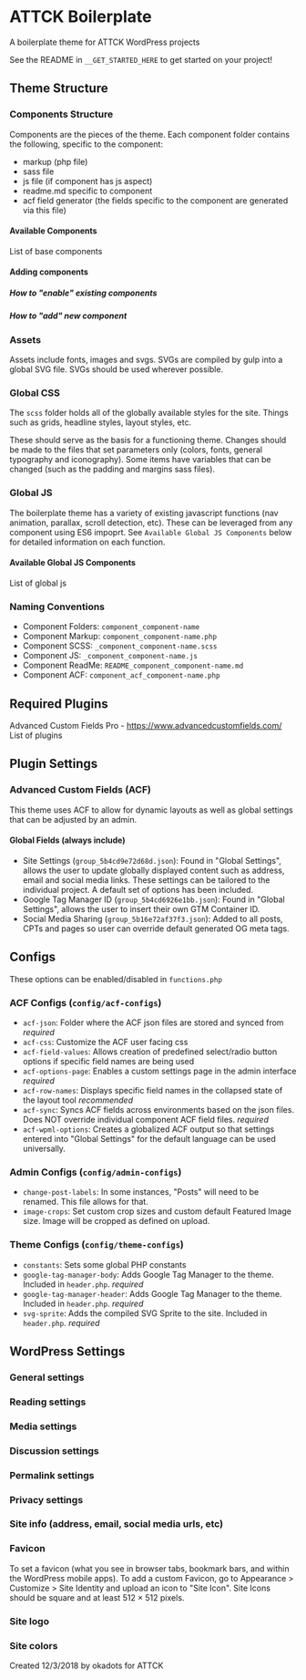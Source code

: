 # ATTCK Boilerplate
A boilerplate theme for ATTCK WordPress projects

See the README in `__GET_STARTED_HERE` to get started on your project!

## Theme Structure

### Components Structure
Components are the pieces of the theme.  Each component folder contains the following, specific to the component:
- markup (php file)
- sass file
- js file (if component has js aspect)
- readme.md specific to component
- acf field generator (the fields specific to the component are generated via this file)

#### Available Components
List of base components

#### Adding components
##### How to "enable" existing components

##### How to "add" new component

### Assets
Assets include fonts, images and svgs. SVGs are compiled by gulp into a global SVG file. SVGs should be used wherever possible.

### Global CSS
The `scss` folder holds all of the globally available styles for the site. Things such as grids, headline styles, layout styles, etc. 

These should serve as the basis for a functioning theme. Changes should be made to the files that set parameters only (colors, fonts, general typography and iconography). Some items have variables that can be changed (such as the padding and margins sass files). 

### Global JS
The boilerplate theme has a variety of existing javascript functions (nav animation, parallax, scroll detection, etc). These can be leveraged from any component using ES6 impoprt. See `Available Global JS Components` below for detailed information on each function.

#### Available Global JS Components
List of global js

### Naming Conventions
- Component Folders: `component_component-name`
- Component Markup: `component_component-name.php`
- Component SCSS: `_component_component-name.scss`
- Component JS: `_component_component-name.js`
- Component ReadMe: `README_component_component-name.md`
- Component ACF: `component_acf_component-name.php`

## Required Plugins
Advanced Custom Fields Pro - https://www.advancedcustomfields.com/
List of plugins

## Plugin Settings
### Advanced Custom Fields (ACF)
This theme uses ACF to allow for dynamic layouts as well as global settings that can be adjusted by an admin.

#### Global Fields (always include)
- Site Settings (`group_5b4cd9e72d68d.json`): Found in "Global Settings", allows the user to update globally displayed content such as address, email and social media links. These settings can be tailored to the individual project. A default set of options has been included. 
- Google Tag Manager ID (`group_5b4cd6926e1bb.json`): Found in "Global Settings", allows the user to insert their own GTM Container ID. 
- Social Media Sharing (`group_5b16e72af37f3.json`): Added to all posts, CPTs and pages so user can override default generated OG meta tags. 


## Configs
These options can be enabled/disabled in `functions.php`

### ACF Configs (`config/acf-configs`)
- `acf-json`: Folder where the ACF json files are stored and synced from *_required_*
- `acf-css`: Customize the ACF user facing css
- `acf-field-values`: Allows creation of predefined select/radio button options if specific field names are being used
- `acf-options-page`: Enables a custom settings page in the admin interface *_required_*
- `acf-row-names`: Displays specific field names in the collapsed state of the layout tool *_recommended_*
- `acf-sync`: Syncs ACF fields across environments based on the json files. Does NOT override individual component ACF field files. *_required_*
- `acf-wpml-options`: Creates a globalized ACF output so that settings entered into "Global Settings" for the default language can be used universally.

### Admin Configs (`config/admin-configs`)
- `change-post-labels`: In some instances, "Posts" will need to be renamed. This file allows for that.
- `image-crops`: Set custom crop sizes and custom default Featured Image size. Image will be cropped as defined on upload. 

### Theme Configs (`config/theme-configs`)
- `constants`: Sets some global PHP constants
- `google-tag-manager-body`: Adds Google Tag Manager to the theme. Included in `header.php`. *_required_*
- `google-tag-manager-header`: Adds Google Tag Manager to the theme. Included in `header.php`. *_required_*
- `svg-sprite`: Adds the compiled SVG Sprite to the site. Included in `header.php`. *_required_*



## WordPress Settings
### General settings
### Reading settings
### Media settings
### Discussion settings
### Permalink settings
### Privacy settings

### Site info (address, email, social media urls, etc)
### Favicon
To set a favicon (what you see in browser tabs, bookmark bars, and within the WordPress mobile apps). To add a custom Favicon, go to Appearance > Customize > Site Identity and upload an icon to "Site Icon". Site Icons should be square and at least 512 × 512 pixels.

### Site logo
### Site colors





Created 12/3/2018 by okadots for ATTCK
